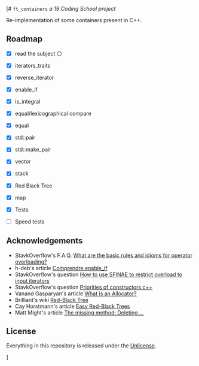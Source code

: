 [# ```ft_containers```
*a 19 Coding School project*

Re-implementation of some containers present in C++.
## Roadmap

- [x] read the subject :no_mouth:
- [x] iterators_traits
- [x] reverse_iterator
- [x] enable_if
- [x] is_integral
- [x] equal/lexicographical compare
- [x] equal
- [x] std::pair
- [x] std::make_pair
- [x] vector
- [x] stack
- [x] Red Black Tree
- [x] map
- [x] Tests
- [ ] Speed tests


## Acknowledgements

- StavkOverflow's F.A.Q. [What are the basic rules and idioms for operator overloading?](https://stackoverflow.com/questions/4421706/what-are-the-basic-rules-and-idioms-for-operator-overloading/4421729)
- h-deb's article [Comprendre enable_if](https://h-deb.clg.qc.ca/Sujets/TrucsScouts/Comprendre_enable_if.html)
- StavkOverflow's question [How to use SFINAE to restrict overload to input iterators](https://stackoverflow.com/questions/25668966/how-to-use-sfinae-to-restrict-overload-to-input-iterators)
- StavkOverflow's question [Priorities of constructors c++](https://stackoverflow.com/questions/16967797/priorities-of-constructors-c)
- Vanand Gasparyan's article [What is an Allocator?](https://medium.com/@vgasparyan1995/what-is-an-allocator-c8df15a93ed)
- Brilliant's wiki [Red-Black Tree](https://brilliant.org/wiki/red-black-tree/)
- Cay Horstmann's article [Easy Red-Black Trees](https://horstmann.com/unblog/2011-05-12/blog.html)
- Matt Might's article [The missing method: Deleting ...](https://matt.might.net/articles/red-black-delete/)

## License

Everything in this repository is released under the [Unlicense](https://github.com/tderwedu/42cursus/blob/main/LICENSE).

]

